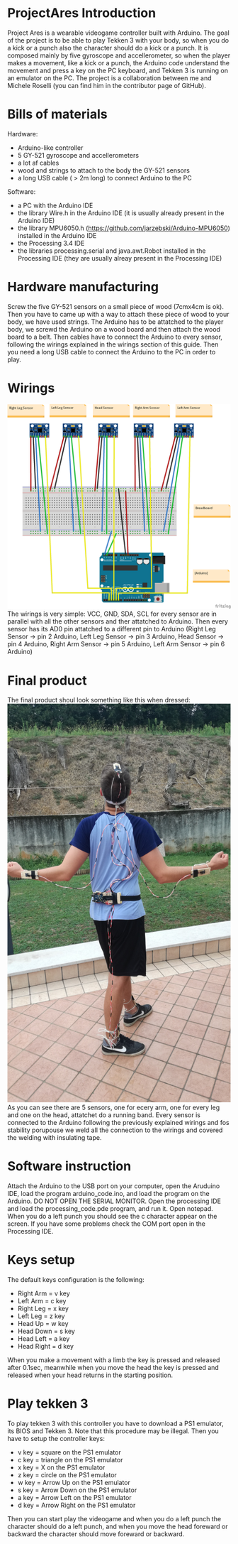 # ProjectAres Introduction
Project Ares is a wearable videogame controller built with Arduino. The goal of the project is to be able to play Tekken 3 with your body, so when you do a kick or a punch also the character should do a kick or a punch. It is composed mainly by five gyroscope and accellerometer, so when the player makes a movement, like a kick or a punch, the Arduino code understand the movement and press a key on the PC keyboard, and Tekken 3 is running on an emulator on the PC.
The project is a collaboration between me and Michele Roselli (you can find him in the contributor page of GitHub).

# Bills of materials 
Hardware:
- Arduino-like controller
- 5 GY-521 gyroscope and accellerometers
- a lot af cables
- wood and strings to attach to the body the GY-521 sensors
- a long USB cable ( > 2m long) to connect Arduino to the PC

Software:
- a PC with the Arduino IDE
- the library Wire.h in the Arduino IDE (it is usually already present in the Arduino IDE)
- the library MPU6050.h (https://github.com/jarzebski/Arduino-MPU6050) installed in the Arduino IDE
- the Processing 3.4 IDE 
- the libraries processing.serial and java.awt.Robot installed in the Processing IDE (they are usually alreay present in the Processing IDE)

# Hardware manufacturing
Screw the five GY-521 sensors on a small piece of wood (7cmx4cm is ok). Then you have to came up with a way to attach these piece of wood to your body, we have used strings.
The Arduino has to be attatched to the player body, we screwd the Arduino on a wood board and then attach the wood board to a belt.
Then cables have to connect the Arduino to every sensor, following the wirings explained in the wirings section of this guide. Then you need a long USB cable to connect the Arduino to the PC in order to play.

# Wirings 
![alt text](https://github.com/SZamboni/ProjectAres/blob/master/Wirings_bb.png)
The wirings is very simple: VCC, GND, SDA, SCL for every sensor are in parallel with all the other sensors and ther attatched to Arduino.
Then every sensor has its AD0 pin attatched to a different pin to Arduino (Right Leg Sensor -> pin 2 Arduino, Left Leg Sensor -> pin 3 Arduino, Head Sensor -> pin 4 Arduino, Right Arm Sensor -> pin 5 Arduino, Left Arm Sensor -> pin 6 Arduino)

# Final product
The final product shoul look something like this when dressed:
![alt text](https://github.com/SZamboni/ProjectAres/blob/master/IMG_20180814_153559.jpg)
As you can see there are 5 sensors, one for ecery arm, one for every leg and one on the head, attatchet do a running band. Every sensor is connected to the Arduino following the previously explained wirings and fos stability porupouse we weld all the connection to the wirings and covered the welding with insulating tape.

# Software instruction
Attach the Arduino to the USB port on your computer, open the Aruduino IDE, load the program arduino_code.ino, and load the program on the Arduino. DO NOT OPEN THE SERIAL MONITOR.
Open the processing IDE and load the processing_code.pde program, and run it.
Open notepad. When you do a left punch you should see the c character appear on the screen.
If you have some problems check the COM port open in the Processing IDE.

# Keys setup
The default keys configuration is the following:
- Right Arm = v key
- Left Arm = c key
- Right Leg = x key
- Left Leg = z key
- Head Up = w key
- Head Down = s key
- Head Left = a key
- Head Right = d key

When you make a movement with a limb the key is pressed and released after 0.1sec, meanwhile when you move the head the key is pressed and released when your head returns in the starting position.

# Play tekken 3
To play tekken 3 with this controller you have to download a PS1 emulator, its BIOS and Tekken 3. Note that this procedure may be illegal. 
Then you have to setup the controller keys:
- v key = square on the PS1 emulator
- c key = triangle on the PS1 emulator
- x key = X on the PS1 emulator
- z key = circle on the PS1 emulator
- w key = Arrow Up on the PS1 emulator
- s key = Arrow Down on the PS1 emulator
- a key = Arrow Left on the PS1 emulator
- d key = Arrow Right on the PS1 emulator

Then you can start play the videogame and when you do a left punch the character should do a left punch, and when you move the head foreward or backward the character should move foreward or backward.
